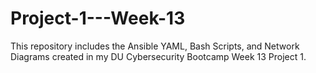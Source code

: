 # Project-1---Week-13
This repository includes the Ansible YAML, Bash Scripts, and Network Diagrams created in my DU Cybersecurity Bootcamp Week 13 Project 1.
